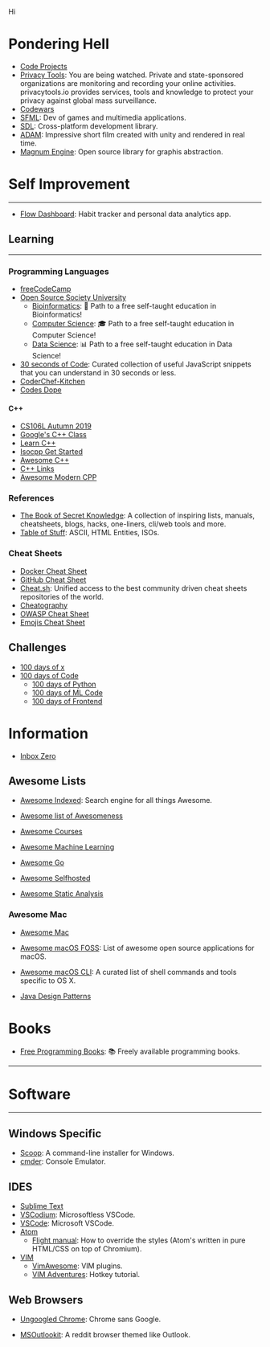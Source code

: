 Hi

# Pondering Hell
- [Code Projects](https://code-projects.org)
- [Privacy Tools](https://www.privacytools.io/index.html): You are being watched. Private and state-sponsored organizations are monitoring and recording your online activities. privacytools.io provides services, tools and knowledge to protect your privacy against global mass surveillance.
- [Codewars](https://www.codewars.com/)
- [SFML](https://www.sfml-dev.org/): Dev of games and multimedia applications.
- [SDL](https://www.libsdl.org/): Cross-platform development library.
- [ADAM](https://unity3d.com/pages/adam): Impressive short film created with unity and rendered in real time.
- [Magnum Engine](https://magnum.graphics/): Open source library for graphis abstraction.  

# Self Improvement
---
- [Flow Dashboard](https://github.com/onejgordon/flow-dashboard): Habit tracker and personal data analytics app.

## Learning
---

### Programming Languages
- [freeCodeCamp](https://github.com/freeCodeCamp/freeCodeCamp)
- [Open Source Society University](https://github.com/ossu)
    + [Bioinformatics](https://github.com/ossu/bioinformatics):  🔬 Path to a free self-taught education in Bioinformatics! 
    + [Computer Science](https://github.com/ossu/computer-science): 🎓 Path to a free self-taught education in Computer Science! 
    + [Data Science](https://github.com/ossu/data-science): 📊 Path to a free self-taught education in Data Science! 
- [30 seconds of Code](https://github.com/30-seconds/30-seconds-of-code): Curated collection of useful JavaScript snippets that you can understand in 30 seconds or less.
- [CoderChef-Kitchen](https://github.com/DivyaGodayal/CoderChef-Kitchen)
- [Codes Dope](https://www.codesdope.com/)

#### C++
- [CS106L Autumn 2019](http://web.stanford.edu/class/cs106l/index.html)
- [Google's C++ Class](https://developers.google.com/edu/c++/)
- [Learn C++](https://www.learncpp.com/)
- [Isocpp Get Started](https://isocpp.org/get-started)
- [Awesome C++](https://github.com/fffaraz/awesome-cpp)
- [C++ Links](https://github.com/MattPD/cpplinks)
- [Awesome Modern CPP](https://github.com/rigtorp/awesome-modern-cpp)

### References
- [The Book of Secret Knowledge](https://github.com/trimstray/the-book-of-secret-knowledge): A collection of inspiring lists, manuals, cheatsheets, blogs, hacks, one-liners, cli/web tools and more.
- [Table of Stuff](https://tablesofstuff.com/): ASCII, HTML Entities, ISOs.

### Cheat Sheets
- [Docker Cheat Sheet](https://github.com/wsargent/docker-cheat-sheet)
- [GitHub Cheat Sheet](https://github.com/tiimgreen/github-cheat-sheet)
- [Cheat.sh](https://github.com/chubin/cheat.sh): Unified access to the best community driven cheat sheets repositories of the world.
- [Cheatography](https://www.cheatography.com/)
- [OWASP Cheat Sheet](https://github.com/OWASP/CheatSheetSeries)
- [Emojis Cheat Sheet](https://github.com/WebpageFX/emoji-cheat-sheet.com)



## Challenges
- [100 days of x](https://www.100daysofx.com/)
- [100 days of Code](https://github.com/kallaway/100-days-of-code)
    + [100 days of Python](https://github.com/talkpython/100daysofcode-with-python-course)
    + [100 days of ML Code](https://github.com/Avik-Jain/100-Days-Of-ML-Code)
    + [100 days of Frontend](https://github.com/nas5w/100-days-of-code-frontend)


# Information
- [Inbox Zero](https://flow-e.com/inbox-zero/)

## Awesome Lists
- [Awesome Indexed](https://awesome-indexed.mathew-davies.co.uk/): Search engine for all things Awesome.
- [Awesome list of Awesomeness](https://github.com/bayandin/awesome-awesomeness)
- [Awesome Courses](https://github.com/prakhar1989/awesome-courses)

- [Awesome Machine Learning](https://github.com/jphall663/awesome-machine-learning-interpretability)
- [Awesome Go](https://github.com/avelino/awesome-go)
- [Awesome Selfhosted](https://github.com/Kickball/)
- [Awesome Static Analysis](https://github.com/mre/awesome-static-analysis)



### Awesome Mac
- [Awesome Mac](https://github.com/jaywcjlove/awesome-mac)
- [Awesome macOS FOSS](https://github.com/serhii-londar/open-source-mac-os-apps): List of awesome open source applications for macOS.
- [Awesome macOS CLI](https://github.com/herrbischoff/awesome-macos-command-line): A curated list of shell commands and tools specific to OS X.


- [Java Design Patterns](https://github.com/iluwatar/java-design-patterns)

# Books
- [Free Programming Books](https://github.com/EbookFoundation/free-programming-books): 📚 Freely available programming books.

---
# Software
---
## Windows Specific
- [Scoop](https://scoop.sh/): A command-line installer for Windows.
- [cmder](https://cmder.net/): Console Emulator.

## IDES
- [Sublime Text](https://www.sublimetext.com/)
- [VSCodium](https://github.com/VSCodium/vscodium): Microsoftless VSCode.
- [VSCode](https://code.visualstudio.com/): Microsoft VSCode.
- [Atom](https://atom.io/)
    + [Flight manual](https://flight-manual.atom.io/using-atom/sections/basic-customization/): How to override the styles (Atom's written in pure HTML/CSS on top of Chromium).
- [VIM](https://www.vim.org/)
    + [VimAwesome](https://vimawesome.com/): VIM plugins.
    + [VIM Adventures](https://vim-adventures.com/): Hotkey tutorial.

## Web Browsers
- [Ungoogled Chrome](https://github.com/Eloston/ungoogled-chromium): Chrome sans Google.

- [MSOutlookit](https://pcottle.github.io/MSOutlookit/): A reddit browser themed like Outlook.

